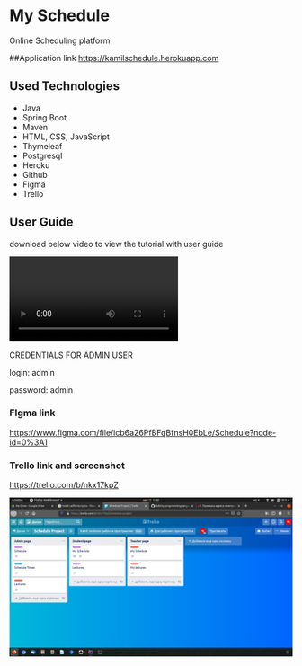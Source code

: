 # My Schedule

Online Scheduling platform

##Application link
https://kamilschedule.herokuapp.com


## Used Technologies

* Java
* Spring Boot
* Maven
* HTML, CSS, JavaScript
* Thymeleaf
* Postgresql
* Heroku
* Github
* Figma
* Trello

## User Guide

download below video to view the tutorial with user guide

![Kazam_screencast_00000.mp4](Kazam_screencast_00000.mp4)

CREDENTIALS FOR ADMIN USER

login: admin

password: admin

### FIgma link

https://www.figma.com/file/icb6a26PfBFqBfnsH0EbLe/Schedule?node-id=0%3A1

### Trello link and screenshot


https://trello.com/b/nkx17kpZ

![1.png](1.png)
